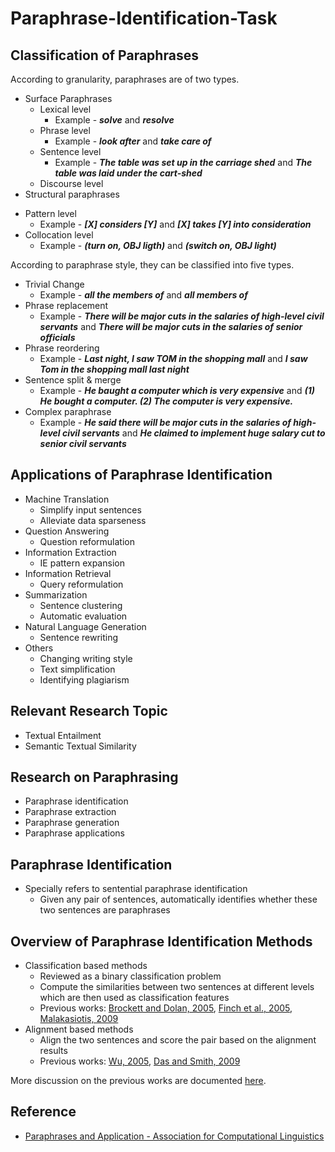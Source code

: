 # Paraphrase-Identification-Task

## Classification of Paraphrases
According to granularity, paraphrases are of two types.
  * Surface Paraphrases
    - Lexical level
        * Example - ***solve*** and ***resolve***
    - Phrase level
        * Example - ***look after*** and ***take care of***
    - Sentence level
        * Example - ***The table was set up in the carriage shed*** and ***The table was laid under the cart-shed***
    - Discourse level
  * Structural paraphrases
   - Pattern level
        * Example - ***[X] considers [Y]*** and ***[X] takes [Y] into consideration***
   - Collocation level
        * Example - ***(turn on, OBJ ligth)*** and ***(switch on, OBJ light)***

According to paraphrase style, they can be classified into five types.
  * Trivial Change
      * Example - ***all the members of*** and ***all members of***
  * Phrase replacement
      * Example - ***There will be major cuts in the salaries of high-level civil servants*** and ***There will be major cuts in the salaries of senior officials***
  * Phrase reordering
      * Example - ***Last night, I saw TOM in the shopping mall*** and ***I saw Tom in the shopping mall last night***
  * Sentence split & merge
      * Example - ***He baught a computer which is very expensive*** and ***(1) He bought a computer. (2) The computer is very expensive.***
  * Complex paraphrase
      * Example - ***He said there will be major cuts in the salaries of high-level civil servants*** and ***He claimed to implement huge salary cut to senior civil servants***

## Applications of Paraphrase Identification
  * Machine Translation
    - Simplify input sentences
    - Alleviate data sparseness
  * Question Answering
    - Question reformulation
  * Information Extraction
    - IE pattern expansion
  * Information Retrieval
    - Query reformulation
  * Summarization
    - Sentence clustering
    - Automatic evaluation
  * Natural Language Generation
    - Sentence rewriting
  * Others
    - Changing writing style
    - Text simplification
    - Identifying plagiarism

## Relevant Research Topic
  * Textual Entailment
  * Semantic Textual Similarity

## Research on Paraphrasing
  * Paraphrase identification
  * Paraphrase extraction
  * Paraphrase generation
  * Paraphrase applications
  
## Paraphrase Identification
  * Specially refers to sentential paraphrase identification
    - Given any pair of sentences, automatically identifies whether these two sentences are paraphrases

## Overview of Paraphrase Identification Methods
  * Classification based methods
    * Reviewed as a binary classification problem
    * Compute the similarities between two sentences at different levels which are then used as classification features
    * Previous works: [Brockett and Dolan, 2005](https://www.microsoft.com/en-us/research/wp-content/uploads/2016/02/I05-50015B15D.pdf), [Finch et al., 2005](http://www.aclweb.org/anthology/I05-5003), [Malakasiotis, 2009](http://www.aclweb.org/anthology/P09-3004)
  * Alignment based methods
    * Align the two sentences and score the pair based on the alignment results
    * Previous works: [Wu, 2005](http://dl.acm.org/citation.cfm?id=1631867), [Das and Smith, 2009](https://www.aclweb.org/anthology/P/P09/P09-1053.pdf)

More discussion on the previous works are documented [here](https://github.com/wasiahmad/Paraphrase-Identification-Task/blob/master/state-of-art-details.md).
## Reference
  * [Paraphrases and Application - Association for Computational Linguistics](http://www.aclweb.org/anthology/C10-4001)
